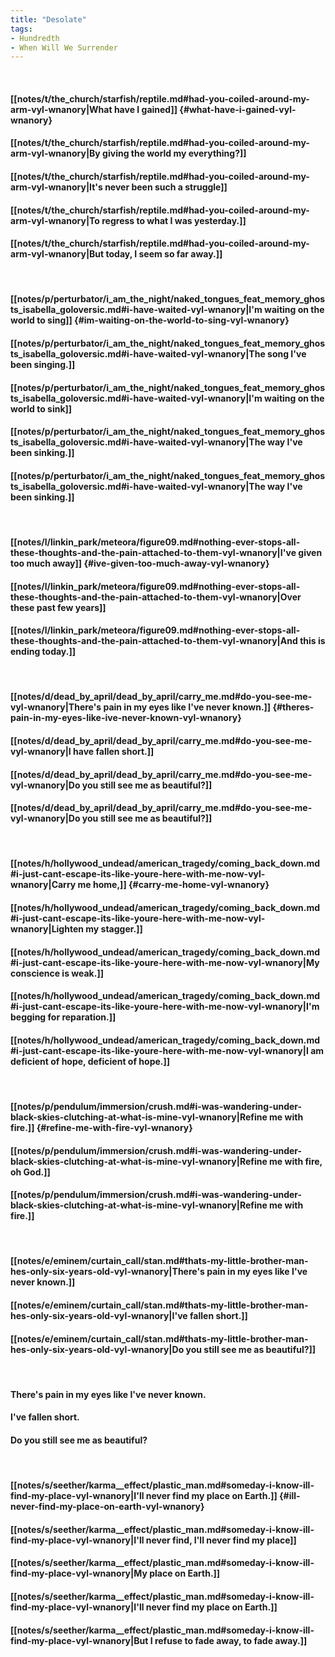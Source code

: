 ```yaml
---
title: "Desolate"
tags:
- Hundredth
- When Will We Surrender
---
```

&nbsp;
#### [[notes/t/the_church/starfish/reptile.md#had-you-coiled-around-my-arm-vyl-wnanory|What have I gained]] {#what-have-i-gained-vyl-wnanory}
#### [[notes/t/the_church/starfish/reptile.md#had-you-coiled-around-my-arm-vyl-wnanory|By giving the world my everything?]]
#### [[notes/t/the_church/starfish/reptile.md#had-you-coiled-around-my-arm-vyl-wnanory|It's never been such a struggle]]
#### [[notes/t/the_church/starfish/reptile.md#had-you-coiled-around-my-arm-vyl-wnanory|To regress to what I was yesterday.]]
#### [[notes/t/the_church/starfish/reptile.md#had-you-coiled-around-my-arm-vyl-wnanory|But today, I seem so far away.]]
&nbsp;
#### [[notes/p/perturbator/i_am_the_night/naked_tongues_feat_memory_ghosts_isabella_goloversic.md#i-have-waited-vyl-wnanory|I'm waiting on the world to sing]] {#im-waiting-on-the-world-to-sing-vyl-wnanory}
#### [[notes/p/perturbator/i_am_the_night/naked_tongues_feat_memory_ghosts_isabella_goloversic.md#i-have-waited-vyl-wnanory|The song I've been singing.]]
#### [[notes/p/perturbator/i_am_the_night/naked_tongues_feat_memory_ghosts_isabella_goloversic.md#i-have-waited-vyl-wnanory|I'm waiting on the world to sink]]
#### [[notes/p/perturbator/i_am_the_night/naked_tongues_feat_memory_ghosts_isabella_goloversic.md#i-have-waited-vyl-wnanory|The way I've been sinking.]]
#### [[notes/p/perturbator/i_am_the_night/naked_tongues_feat_memory_ghosts_isabella_goloversic.md#i-have-waited-vyl-wnanory|The way I've been sinking.]]
&nbsp;
#### [[notes/l/linkin_park/meteora/figure09.md#nothing-ever-stops-all-these-thoughts-and-the-pain-attached-to-them-vyl-wnanory|I've given too much away]] {#ive-given-too-much-away-vyl-wnanory}
#### [[notes/l/linkin_park/meteora/figure09.md#nothing-ever-stops-all-these-thoughts-and-the-pain-attached-to-them-vyl-wnanory|Over these past few years]]
#### [[notes/l/linkin_park/meteora/figure09.md#nothing-ever-stops-all-these-thoughts-and-the-pain-attached-to-them-vyl-wnanory|And this is ending today.]]
&nbsp;
#### [[notes/d/dead_by_april/dead_by_april/carry_me.md#do-you-see-me-vyl-wnanory|There's pain in my eyes like I've never known.]] {#theres-pain-in-my-eyes-like-ive-never-known-vyl-wnanory}
#### [[notes/d/dead_by_april/dead_by_april/carry_me.md#do-you-see-me-vyl-wnanory|I have fallen short.]]
#### [[notes/d/dead_by_april/dead_by_april/carry_me.md#do-you-see-me-vyl-wnanory|Do you still see me as beautiful?]]
#### [[notes/d/dead_by_april/dead_by_april/carry_me.md#do-you-see-me-vyl-wnanory|Do you still see me as beautiful?]]
&nbsp;
#### [[notes/h/hollywood_undead/american_tragedy/coming_back_down.md#i-just-cant-escape-its-like-youre-here-with-me-now-vyl-wnanory|Carry me home,]] {#carry-me-home-vyl-wnanory}
#### [[notes/h/hollywood_undead/american_tragedy/coming_back_down.md#i-just-cant-escape-its-like-youre-here-with-me-now-vyl-wnanory|Lighten my stagger.]]
#### [[notes/h/hollywood_undead/american_tragedy/coming_back_down.md#i-just-cant-escape-its-like-youre-here-with-me-now-vyl-wnanory|My conscience is weak.]]
#### [[notes/h/hollywood_undead/american_tragedy/coming_back_down.md#i-just-cant-escape-its-like-youre-here-with-me-now-vyl-wnanory|I'm begging for reparation.]]
#### [[notes/h/hollywood_undead/american_tragedy/coming_back_down.md#i-just-cant-escape-its-like-youre-here-with-me-now-vyl-wnanory|I am deficient of hope, deficient of hope.]]
&nbsp;
#### [[notes/p/pendulum/immersion/crush.md#i-was-wandering-under-black-skies-clutching-at-what-is-mine-vyl-wnanory|Refine me with fire.]] {#refine-me-with-fire-vyl-wnanory}
#### [[notes/p/pendulum/immersion/crush.md#i-was-wandering-under-black-skies-clutching-at-what-is-mine-vyl-wnanory|Refine me with fire, oh God.]]
#### [[notes/p/pendulum/immersion/crush.md#i-was-wandering-under-black-skies-clutching-at-what-is-mine-vyl-wnanory|Refine me with fire.]]
&nbsp;
#### [[notes/e/eminem/curtain_call/stan.md#thats-my-little-brother-man-hes-only-six-years-old-vyl-wnanory|There's pain in my eyes like I've never known.]]
#### [[notes/e/eminem/curtain_call/stan.md#thats-my-little-brother-man-hes-only-six-years-old-vyl-wnanory|I've fallen short.]]
#### [[notes/e/eminem/curtain_call/stan.md#thats-my-little-brother-man-hes-only-six-years-old-vyl-wnanory|Do you still see me as beautiful?]]
&nbsp;
#### There's pain in my eyes like I've never known.
#### I've fallen short.
#### Do you still see me as beautiful?
&nbsp;
#### [[notes/s/seether/karma__effect/plastic_man.md#someday-i-know-ill-find-my-place-vyl-wnanory|I'll never find my place on Earth.]] {#ill-never-find-my-place-on-earth-vyl-wnanory}
#### [[notes/s/seether/karma__effect/plastic_man.md#someday-i-know-ill-find-my-place-vyl-wnanory|I'll never find, I'll never find my place]]
#### [[notes/s/seether/karma__effect/plastic_man.md#someday-i-know-ill-find-my-place-vyl-wnanory|My place on Earth.]]
#### [[notes/s/seether/karma__effect/plastic_man.md#someday-i-know-ill-find-my-place-vyl-wnanory|I'll never find my place on Earth.]]
#### [[notes/s/seether/karma__effect/plastic_man.md#someday-i-know-ill-find-my-place-vyl-wnanory|But I refuse to fade away, to fade away.]]
